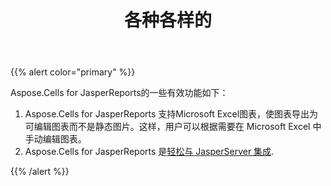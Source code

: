 ﻿---
title: 各种各样的
type: docs
weight: 70
url: /zh/jasperreports/miscellaneous/
---
{{% alert color="primary" %}} 

Aspose.Cells for JasperReports的一些有效功能如下：

1. Aspose.Cells for JasperReports 支持Microsoft Excel图表，使图表导出为可编辑图表而不是静态图片。这样，用户可以根据需要在 Microsoft Excel 中手动编辑图表。
 2. Aspose.Cells for JasperReports 是[轻松与 JasperServer 集成](/cells/zh/jasperreports/integration-with-jasperserver/).

{{% /alert %}}
